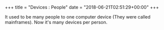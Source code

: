 +++
title = "Devices : People"
date = "2018-06-21T02:51:29+00:00"
+++

It used to be many people to one computer device (They were called mainframes). Now it's many devices per person.
			